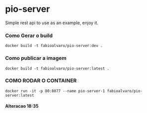 # pio-server
Simple rest api to use as an example, enjoy it.


### Como Gerar o build 

    docker build -t fabioalvaro/pio-server:dev .


### Como publicar a imagem

    docker build -t fabioalvaro/pio-server:latest .

### COMO RODAR O CONTAINER

    docker run -it -p 80:8077 --name pio-server-1 fabioalvaro/pio-server:latest 

#### Alteracao 18:35

